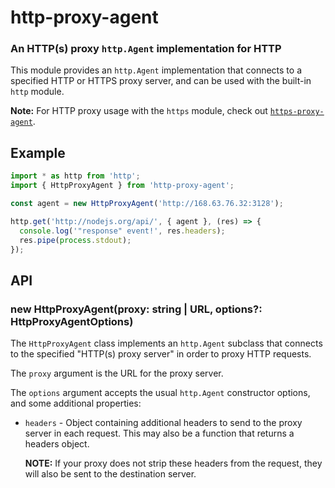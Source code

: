 http-proxy-agent
================
### An HTTP(s) proxy `http.Agent` implementation for HTTP

This module provides an `http.Agent` implementation that connects to a specified
HTTP or HTTPS proxy server, and can be used with the built-in `http` module.

__Note:__ For HTTP proxy usage with the `https` module, check out
[`https-proxy-agent`](../https-proxy-agent).


Example
-------

```ts
import * as http from 'http';
import { HttpProxyAgent } from 'http-proxy-agent';

const agent = new HttpProxyAgent('http://168.63.76.32:3128');

http.get('http://nodejs.org/api/', { agent }, (res) => {
  console.log('"response" event!', res.headers);
  res.pipe(process.stdout);
});
```

API
---

### new HttpProxyAgent(proxy: string | URL, options?: HttpProxyAgentOptions)

The `HttpProxyAgent` class implements an `http.Agent` subclass that connects
to the specified "HTTP(s) proxy server" in order to proxy HTTP requests.

The `proxy` argument is the URL for the proxy server.

The `options` argument accepts the usual `http.Agent` constructor options, and
some additional properties:

 * `headers` - Object containing additional headers to send to the proxy server
   in each request. This may also be a function that returns a headers object.
  
   **NOTE:** If your proxy does not strip these headers from the request, they
   will also be sent to the destination server.